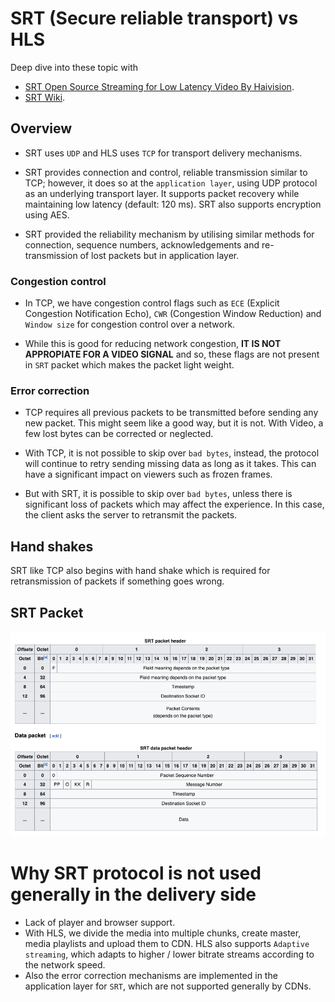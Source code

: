 # SRT (Secure reliable transport) vs HLS

Deep dive into these topic with 
- [SRT Open Source Streaming for Low Latency Video By Haivision](./Haivision_White_Paper___SRT_Open_Source_Streaming.pdf).
- [SRT Wiki](https://en.wikipedia.org/wiki/Secure_Reliable_Transport).

## Overview
- SRT uses `UDP` and HLS uses `TCP` for transport delivery mechanisms. 

- SRT provides connection and control, reliable transmission similar to TCP; however, it does so at the `application layer`, using UDP protocol as an underlying transport layer. It supports packet recovery while maintaining low latency (default: 120 ms). SRT also supports encryption using AES.

- SRT provided the reliability mechanism by utilising similar methods for connection, sequence numbers, acknowledgements and re-transmission of lost packets but in application layer.


### Congestion control
- In TCP, we have congestion control flags such as `ECE` (Explicit Congestion Notification Echo), `CWR` (Congestion Window Reduction) and `Window size` for congestion control over a network.

- While this is good for reducing network congestion, <b>IT IS NOT APPROPIATE FOR A VIDEO SIGNAL</b> and so, these flags are not present in `SRT` packet which makes the packet light weight.

### Error correction
- TCP requires all previous packets to be transmitted before sending any new packet. This might seem like a good way, but it is not. With Video, a few lost bytes can be corrected or neglected. 

- With TCP, it is not possible to skip over `bad bytes`, instead, the protocol will continue to retry sending missing data as long as it takes. This can have a significant impact on viewers such as frozen frames.

- But with SRT, it is possible to skip over `bad bytes`, unless there is significant loss of packets which may affect the experience. In this case, the client asks the server to retransmit the packets.


## Hand shakes
SRT like TCP also begins with hand shake which is required for retransmission of packets if something goes wrong.

## SRT Packet
![Alt text](images/srt_packet_1.png)

# Why SRT protocol is not used generally in the delivery side
- Lack of player and browser support.
- With HLS, we divide the media into multiple chunks, create master, media playlists and upload them to CDN. HLS also supports `Adaptive streaming`, which adapts to higher / lower bitrate streams according to the network speed.
- Also the error correction mechanisms are implemented in the application layer for `SRT`, which are not supported generally by CDNs.


